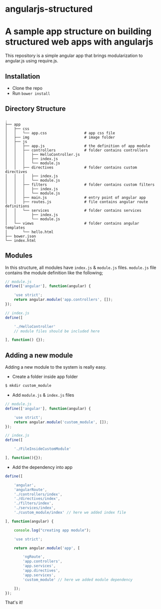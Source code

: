 angularjs-structured
====================

A sample app structure on building structured web apps with angularjs
=======
This repository is a simple angular app that brings modularization to angular.js using require.js. 

Installation
------------
- Clone the repo
- Run `bower install`

Directory Structure
-------------------
```
.
├── app
│   ├── css
│   │   └── app.css                 # app css file
│   ├── img                         # image folder
│   ├── js
│   │   ├── app.js                  # the definition of app module
│   │   ├── controllers             # folder contains controllers
│   │   │   ├── HelloController.js
│   │   │   ├── index.js
│   │   │   └── module.js
│   │   ├── directives              # folder contains custom directives
│   │   │   ├── index.js
│   │   │   └── module.js
│   │   ├── filters                 # folder contains custom filters
│   │   │   ├── index.js
│   │   │   └── module.js
│   │   ├── main.js                 # entry point of angular app
│   │   ├── routes.js               # file contains angular route definitions
│   │   └── services                # folder contains services
│   │       ├── index.js
│   │       └── module.js
│   └── views                       # folder contains angular templates
│       └── hello.html
├── bower.json
└── index.html
```

Modules
-------
In this structure, all modules have `index.js` & `module.js` files. `module.js` file contains the module definition like the following;
```js
// module.js
define(['angular'], function(angular) {

    'use strict';
    return angular.module('app.controllers', []);
});

// index.js
define([

    './HelloController'
    // module files should be included here

], function() {});
```

Adding a new module
-------------------
Adding a new module to the system is really easy.
- Create a folder inside app folder

```sh
$ mkdir custom_module
```

- Add `module.js` & `index.js` files

```js
// module.js
define(['angular'], function(angular) {

    'use strict';
    return angular.module('custom_module', []);
});

// index.js
define([

    './FileInsideCustomModule'

], function(){});
```

- Add the dependency into app
```js
define([

    'angular',
    'angularRoute',
    './controllers/index',
    './directives/index',
    './filters/index',
    './services/index',
    './custom_module/index' // here we added index file

], function(angular) {

    console.log("creating app module");

    'use strict';

    return angular.module('app', [

        'ngRoute',
        'app.controllers',
        'app.services',
        'app.directives',
        'app.services',
        'custom_module' // here we added module dependency

    ]);
});
```

That's it!
